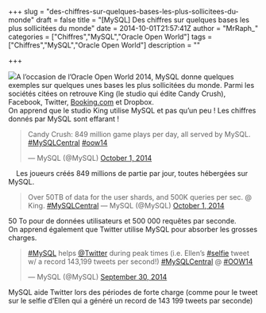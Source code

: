 +++
slug = "des-chiffres-sur-quelques-bases-les-plus-sollicitees-du-monde"
draft = false
title = "[MySQL] Des chiffres sur quelques bases les plus sollicitées du monde"
date = 2014-10-01T21:57:41Z
author = "MrRaph_"
categories = ["Chiffres","MySQL","Oracle Open World"]
tags = ["Chiffres","MySQL","Oracle Open World"]
description = ""

+++


![](https://pbs.twimg.com/profile_images/1240079072/logo-mysql-170x170.png)A l’occasion de l’Oracle Open World 2014, MySQL donne quelques exemples sur quelques unes bases les plus sollicitées du monde. Parmi les sociétés citées on retrouve King (le studio qui édite Candy Crush), Facebook, Twitter, [Booking.com](http://Booking.com) et Dropbox.  
 On apprend que le studio King utilise MySQL et pas qu’un peu ! Les chiffres donnés par MySQL sont effarant !

> Candy Crush: 849 million game plays per day, all served by MySQL. [#MySQLCentral](https://twitter.com/hashtag/MySQLCentral?src=hash) [#oow14](https://twitter.com/hashtag/oow14?src=hash)
> 
> — MySQL (@MySQL) [October 1, 2014](https://twitter.com/MySQL/status/517385822442512384)

<script async="" charset="utf-8" src="//platform.twitter.com/widgets.js"></script>    Les joueurs créés 849 millions de partie par jour, toutes hébergées sur MySQL. 

> Over 50TB of data for the user shards, and 500K queries per sec. @ King. [#MySQLCentral](https://twitter.com/hashtag/MySQLCentral?src=hash) — MySQL (@MySQL) [October 1, 2014](https://twitter.com/MySQL/status/517386960617230337)

<script async="" charset="utf-8" src="//platform.twitter.com/widgets.js"></script>  
 50 To pour de données utilisateurs et 500 000 requêtes par seconde.  
 On apprend également que Twitter utilise MySQL pour absorber les grosses charges.

> [#MySQL](https://twitter.com/hashtag/MySQL?src=hash) helps [@Twitter](https://twitter.com/twitter) during peak times (i.e. Ellen’s [#selfie](https://twitter.com/hashtag/selfie?src=hash) tweet w/ a record 143,199 tweets per second!) [#MySQLCentral](https://twitter.com/hashtag/MySQLCentral?src=hash) @ [#OOW14](https://twitter.com/hashtag/OOW14?src=hash)
> 
> — MySQL (@MySQL) [September 30, 2014](https://twitter.com/MySQL/status/516748803685093376)

<script async="" charset="utf-8" src="//platform.twitter.com/widgets.js"></script>  
 MySQL aide Twitter lors des périodes de forte charge (comme pour le tweet sur le selfie d’Ellen qui a généré un record de 143 199 tweets par seconde)


